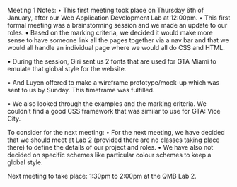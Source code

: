 Meeting 1 Notes:
• This first meeting took place on Thursday 6th of January, after our Web Application Development Lab at 12:00pm. 
• This first formal meeting was a brainstorming session and we made an update to our roles. 
• Based on the marking criteria, we decided it would make more sense to have someone link all the pages together via a nav bar and that we would all handle an individual page where we would all do CSS and HTML. 

• During the session, Giri sent us 2 fonts that are used for GTA Miami to emulate that global style for the website. 

• And Luyen offered to make a wireframe prototype/mock-up which was sent to us by Sunday. This timeframe was fulfilled.

• We also looked through the examples and the marking criteria. We couldn’t find a good CSS framework that was similar to use for GTA: Vice City. 

To consider for the next meeting: 
• For the next meeting, we have decided that we should meet at Lab 2 (provided there are no classes taking place there) to define the details of our project and roles. 
• We have also not decided on specific schemes like particular colour schemes to keep a global style. 

Next meeting to take place: 1:30pm to 2:00pm at the QMB Lab 2. 
